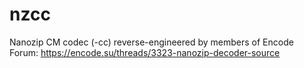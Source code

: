 # nzcc

Nanozip CM codec (-cc) reverse-engineered by members of Encode Forum: 
https://encode.su/threads/3323-nanozip-decoder-source


